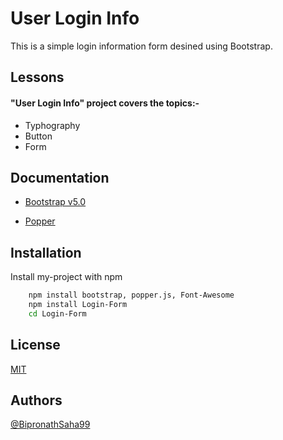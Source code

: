 
# User Login Info 

This is a simple login information form desined using Bootstrap.
## Lessons

#### "User Login Info" project covers the topics:-

- Typhography 
- Button
- Form
  
## Documentation

- [Bootstrap v5.0](https://getbootstrap.com/docs/5.0/getting-started/introduction/)

- [Popper](https://popper.js.org/docs/v2/)
## Installation 

Install my-project with npm

```bash 
    npm install bootstrap, popper.js, Font-Awesome
    npm install Login-Form
    cd Login-Form
```
    
## License

[MIT](https://choosealicense.com/licenses/mit/)

  
## Authors

[@BipronathSaha99](https://github.com/BipronathSaha99/)

  
